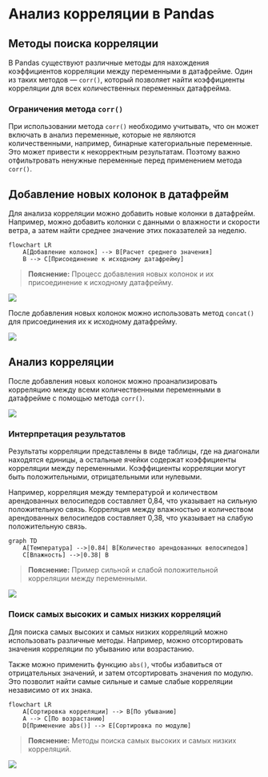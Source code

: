 # Анализ корреляции в Pandas

## Методы поиска корреляции

В Pandas существуют различные методы для нахождения коэффициентов корреляции между переменными в датафрейме. Один из таких методов — `corr()`, который позволяет найти коэффициенты корреляции для всех количественных переменных датафрейма.

### Ограничения метода `corr()`

При использовании метода `corr()` необходимо учитывать, что он может включать в анализ переменные, которые не являются количественными, например, бинарные категориальные переменные. Это может привести к некорректным результатам. Поэтому важно отфильтровать ненужные переменные перед применением метода `corr()`.

## Добавление новых колонок в датафрейм

Для анализа корреляции можно добавить новые колонки в датафрейм. Например, можно добавить колонки с данными о влажности и скорости ветра, а затем найти среднее значение этих показателей за неделю.

```mermaid
flowchart LR
    A[Добавление колонок] --> B[Расчет среднего значения]
    B --> C[Присоединение к исходному датафрейму]
```

> **Пояснение:** Процесс добавления новых колонок и их присоединение к исходному датафрейму.

![](images/LEC_7_part_4_P/000149s_top_4.jpg)

После добавления новых колонок можно использовать метод `concat()` для присоединения их к исходному датафрейму.

![](images/LEC_7_part_4_P/000249s_top_5.jpg)

## Анализ корреляции

После добавления новых колонок можно проанализировать корреляцию между всеми количественными переменными в датафрейме с помощью метода `corr()`.

![](images/LEC_7_part_4_P/000269s_top_1.jpg)

### Интерпретация результатов

Результаты корреляции представлены в виде таблицы, где на диагонали находятся единицы, а остальные ячейки содержат коэффициенты корреляции между переменными. Коэффициенты корреляции могут быть положительными, отрицательными или нулевыми.

Например, корреляция между температурой и количеством арендованных велосипедов составляет 0,84, что указывает на сильную положительную связь. Корреляция между влажностью и количеством арендованных велосипедов составляет 0,38, что указывает на слабую положительную связь.

```mermaid
graph TD
    A[Температура] -->|0.84| B[Количество арендованных велосипедов]
    C[Влажность] -->|0.38| B
```

> **Пояснение:** Пример сильной и слабой положительной корреляции между переменными.

![](images/LEC_7_part_4_P/000478s_top_8.jpg)

### Поиск самых высоких и самых низких корреляций

Для поиска самых высоких и самых низких корреляций можно использовать различные методы. Например, можно отсортировать значения корреляции по убыванию или возрастанию.

Также можно применить функцию `abs()`, чтобы избавиться от отрицательных значений, и затем отсортировать значения по модулю. Это позволит найти самые сильные и самые слабые корреляции независимо от их знака.

```mermaid
flowchart LR
    A[Сортировка корреляции] --> B[По убыванию]
    A --> C[По возрастанию]
    D[Применение abs()] --> E[Сортировка по модулю]
```

> **Пояснение:** Методы поиска самых высоких и самых низких корреляций.

![](images/LEC_7_part_4_P/000707s_top_2.jpg)